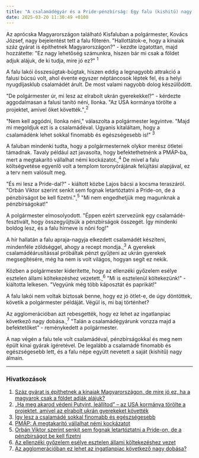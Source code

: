 ```yaml
---
title: "A csalamádégyár és a Pride-pénzbírság: Egy falu (kishitű) nagy álmai"
date: 2025-03-20 11:30:49 +0100
---
```


Az aprócska Magyarországon található Kisfaluban a polgármester, Kovács József, nagy bejelentést tett a falu főterén. "Hallottátok-e, hogy a kínaiak száz gyárat is építhetnek Magyarországon?" - kezdte izgatottan, majd hozzátette: "Ez nagy lehetőség számunkra, hiszen bár mi csak a földet adjuk alájuk, de ki tudja, mire jó ez?" <a href="/gazdasag/2025/03/19/kina-fdi-mukodotoke-beruhazas-vakhal-peter-tarki-hozzaadott-ertek"> </a><sup>1</sup>

A falu lakói összesúgtak-búgtak, hiszen eddig a legnagyobb attrakció a falusi búcsú volt, ahol évente egyszer néptáncosok léptek fel, és a helyi nyugdíjasklub csalamádét árult. De most valami nagyobb dolog készülődött.

"De polgármester úr, mi lesz az elrabolt ukrán gyerekekkel?" - kérdezte aggodalmasan a falusi tanító néni, Ilonka. "Az USA kormánya törölte a projektet, amivel őket követték."<a href="/kulfold/2025/03/19/egyesult-allamok-oroszorszag-orosz-ukran-haboru-vlagyimir-putyin-gyerek-elrablas-evakualas-haborus-bun-tamogatas-megvonas"> </a><sup>2</sup>

"Nem kell aggódni, Ilonka néni," válaszolta a polgármester legyintve. "Majd mi megoldjuk ezt is a csalamádéval. Ugyanis kitaláltam, hogy a csalamádénk lehet sokkal finomabb és egészségesebb is!" <a href="/gasztro/2022/10/23/olcso-egyszeru-egeszseges-hazi-csalamadek-barmilyen-zoldseggel"> </a><sup>3</sup>

A faluban mindenki tudta, hogy a polgármesternek olykor merész ötletei támadnak. Tavaly például azt javasolta, hogy befektethetnénk a PMÁP-ba, mert a megtakarító vállalhat némi kockázatot.<a href="https://hold.hu/holdblog/tuli-peter-pmap-hvg/?utm_source=telex&utm_medium=holdbox_direct&utm_campaign=alwayson"> </a><sup>4</sup> De mivel a falu költségvetése egyenlő volt a templom toronyórájának felújítási alapjával, ez a terv nem valósult meg.

"És mi lesz a Pride-dal?" - kiáltott közbe Lajos bácsi a kocsma teraszáról. "Orbán Viktor szerint senkit sem fognak letartóztatni a Pride-on, de a pénzbírságot be kell fizetni."<a href="/belfold/2025/03/19/orban-viktor-pride-betiltas-penzbirsag-gyulekezesi-torveny-modositasa"> </a><sup>5</sup> "Mi nem engedhetjük meg magunknak a pénzbírságokat!"

A polgármester elmosolyodott. "Éppen ezért szervezünk egy csalamádé-fesztivált, hogy összegyűjtsük a pénzbírságok összegét. Így mindenki boldog lesz, és a falu hírneve is nőni fog!"

A hír hallatán a falu apraja-nagyja elkezdett csalamádét készíteni, mindenféle zöldséggel, ahogy a recept mondja.<a href="/gasztro/2022/10/23/olcso-egyszeru-egeszseges-hazi-csalamadek-barmilyen-zoldseggel"> </a><sup>3</sup> A gyerekek csalamádéárusítással próbáltak pénzt gyűjteni az ukrán gyerekek megsegítésére, még ha nem is volt világos, hogyan segít ez nekik.

Közben a polgármester kiderítette, hogy az ellenzéki győzelem esélye esztelen állami költekezéshez vezetett.<a href="https://g7.hu/kozelet/20250320/az-ellenzeki-gyozelem-eselye-esztelen-allami-koltekezeshez-vezet/"> </a><sup>6</sup> "Mi is esztelenül költekezünk!" - kiáltotta lelkesen. "Vegyünk még több káposztát és paprikát!"

A falu lakói nem voltak biztosak benne, hogy ez jó ötlet-e, de úgy döntöttek, követik a polgármester példáját. Végül is, mi baj történhet?

Az agglomerációban azt rebesgették, hogy ez lehet az ingatlanpiac következő nagy dobása.<a href="https://www.zenga.hu/hello-otthon/elet-budapest-deli-regiojaban-cm81qhjlsvuwp07uvskkmvl00?utm_source=telex&utm_medium=doboz&utm_campaign=content&utm_content=dunaharaszti"> </a><sup>7</sup> "Talán a csalamádégyárunk vonzza majd a befektetőket" - reménykedett a polgármester.

A nap végén a falu tele volt csalamádéval, pénzbírságokkal és meg nem épült kínai gyárak ígéretével. De legalább a csalamádé finomabb és egészségesebb lett, és a falu népe együtt nevetett a saját (kishitű) nagy álmain.

---

### Hivatkozások

1. <a href="https://telex.hu/gazdasag/2025/03/19/kina-fdi-mukodotoke-beruhazas-vakhal-peter-tarki-hozzaadott-ertek">Száz gyárat is építhetnek a kínaiak Magyarországon, de mire jó ez, ha a magyarok csak a földet adják alájuk?</a>
2. <a href="https://telex.hu/kulfold/2025/03/19/egyesult-allamok-oroszorszag-orosz-ukran-haboru-vlagyimir-putyin-gyerek-elrablas-evakualas-haborus-bun-tamogatas-megvonas">„Ha meg akarod védeni Putyint, leállítod” – az USA kormánya törölte a projektet, amivel az elrabolt ukrán gyerekeket követték</a>
3. <a href="https://telex.hu/gasztro/2022/10/23/olcso-egyszeru-egeszseges-hazi-csalamadek-barmilyen-zoldseggel">Így lesz a csalamádé sokkal finomabb és egészségesebb</a>
4. <a href="https://hold.hu/holdblog/tuli-peter-pmap-hvg/?utm_source=telex&utm_medium=holdbox_direct&utm_campaign=alwayson">PMÁP: A megtakarító vállalhat némi kockázatot</a>
5. <a href="https://telex.hu/belfold/2025/03/19/orban-viktor-pride-betiltas-penzbirsag-gyulekezesi-torveny-modositasa">Orbán Viktor szerint senkit sem fognak letartóztatni a Pride-on, de a pénzbírságot be kell fizetni</a>
6. <a href="https://g7.hu/kozelet/20250320/az-ellenzeki-gyozelem-eselye-esztelen-allami-koltekezeshez-vezet/">Az ellenzéki győzelem esélye esztelen állami költekezéshez vezet</a>
7. <a href="https://www.zenga.hu/hello-otthon/elet-budapest-deli-regiojaban-cm81qhjlsvuwp07uvskkmvl00?utm_source=telex&utm_medium=doboz&utm_campaign=content&utm_content=dunaharaszti">Az agglomerációban ez lehet az ingatlanpiac következő nagy dobása?</a>

